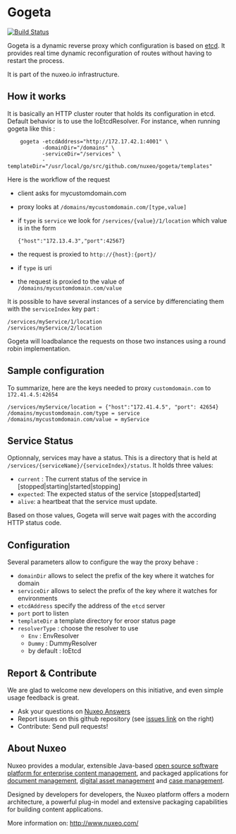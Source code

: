 


Gogeta
======

[![Build Status](https://travis-ci.org/nuxeo/gogeta.png?branch=master)](https://travis-ci.org/nuxeo/gogeta)

Gogeta is a dynamic reverse proxy which configuration is based on [etcd](https://github.com/coreos/etcd). It provides real time dynamic reconfiguration of routes without having to restart the process.

It is part of the nuxeo.io infrastructure.


How it works
------------

It is basically an HTTP cluster router that holds its configuration in etcd. Default behavior
is to use the IoEtcdResolver. For instance, when running gogeta like this :

        gogeta -etcdAddress="http://172.17.42.1:4001" \
               -domainDir="/domains" \
               -serviceDir="/services" \
               -templateDir="/usr/local/go/src/github.com/nuxeo/gogeta/templates"

Here is the workflow of the request
  * client asks for mycustomdomain.com
  * proxy looks at `/domains/mycustomdomain.com/[type,value]`
  * if `type` is `service` we look for `/services/{value}/1/location` which value is in the form

        {"host":"172.13.4.3","port":42567}

  * the request is proxied to `http://{host}:{port}/`

  * if `type` is uri
  * the request is proxied to the value of `/domains/mycustomdomain.com/value`


It is possible to have several instances of a service by differenciating them with the `serviceIndex`
key part :

    /services/myService/1/location
    /services/myService/2/location

Gogeta will loadbalance the requests on those two instances using a round robin implementation.


Sample configuration
--------------------

To summarize, here are the keys needed to proxy `customdomain.com` to `172.41.4.5:42654`


    /services/myService/location = {"host":"172.41.4.5", "port": 42654}
    /domains/mycustomdomain.com/type = service
    /domains/mycustomdomain.com/value = myService


Service Status
--------------

Optionnaly, services may have a status. This is a directory that is held at `/services/{serviceName}/{serviceIndex}/status`.
It holds three values:

 * `current` :  The current status of the service in [stopped|starting|started|stopping]
 * `expected`: The expected status of the service [stopped|started]
 * `alive`: a heartbeat that the service must update.

Based on those values, Gogeta will serve wait pages with the according HTTP status code.

Configuration
-------------

Several parameters allow to configure the way the proxy behave :

 * `domainDir` allows to select the prefix of the key where it watches for domain
 * `serviceDir` allows to select the prefix of the key where it watches for environments
 * `etcdAddress` specify the address of the `etcd` server
 * `port` port to listen
 * `templateDir` a template directory for eroor status page
 * `resolverType` : choose the resolver to use
    * `Env` : EnvResolver
    * `Dummy` : DummyResolver
    * by default : IoEtcd

Report & Contribute
-------------------

We are glad to welcome new developers on this initiative, and even simple usage feedback is great.
- Ask your questions on [Nuxeo Answers](http://answers.nuxeo.com)
- Report issues on this github repository (see [issues link](http://github.com/nuxeo/gogeta/issues) on the right)
- Contribute: Send pull requests!


About Nuxeo
-----------

Nuxeo provides a modular, extensible Java-based
[open source software platform for enterprise content management](http://www.nuxeo.com/en/products/ep),
and packaged applications for [document management](http://www.nuxeo.com/en/products/document-management),
[digital asset management](http://www.nuxeo.com/en/products/dam) and
[case management](http://www.nuxeo.com/en/products/case-management).

Designed by developers for developers, the Nuxeo platform offers a modern
architecture, a powerful plug-in model and extensive packaging
capabilities for building content applications.

More information on: <http://www.nuxeo.com/>
